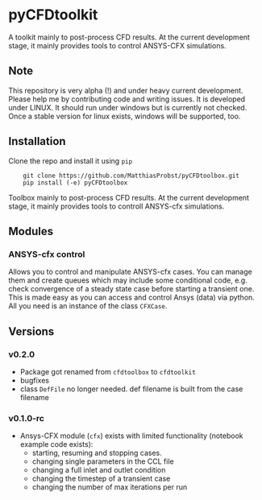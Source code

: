 # pyCFDtoolkit

A toolkit mainly to post-process CFD results. At the current development stage,
it mainly provides tools to control ANSYS-CFX simulations.


## Note
This repository is very alpha (!) and under heavy current development. Please 
help me by contributing code and writing issues.
It is developed under LINUX. It should run under windows but is currently not checked. Once a stable version for linux 
exists, windows will be supported, too.

## Installation
Clone the repo and install it using `pip`
```
    git clone https://github.com/MatthiasProbst/pyCFDtoolbox.git
    pip install (-e) pyCFDtoolbox
```
Toolbox mainly to post-process CFD results. At the current development stage, it mainly provides tools to controll
ANSYS-cfx simulations.

## Modules
### ANSYS-cfx control
Allows you to control and manipulate ANSYS-cfx cases. You can manage them 
and create queues which may include some conditional code, e.g. check convergence of 
a steady state case before starting a transient one. This is made easy as you can access and 
control Ansys (data) via python. All you need is an instance of the class `CFXCase`.

## Versions

### v0.2.0
  - Package got renamed from `cfdtoolbox` to `cfdtoolkit`
  - bugfixes
  - class `DefFile` no longer needed. def filename is built from the case filename
### v0.1.0-rc
  - Ansys-CFX module (`cfx`) exists with limited functionality (notebook example code exists):
    - starting, resuming and stopping cases.
    - changing single parameters in the CCL file
    - changing a full inlet and outlet condition
    - changing the timestep of a transient case
    - changing the number of max iterations per run